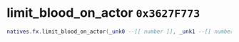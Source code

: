 # limit_blood_on_actor `0x3627F773`

```lua
natives.fx.limit_blood_on_actor(_unk0 --[[ number ]], _unk1 --[[ number ]])
```